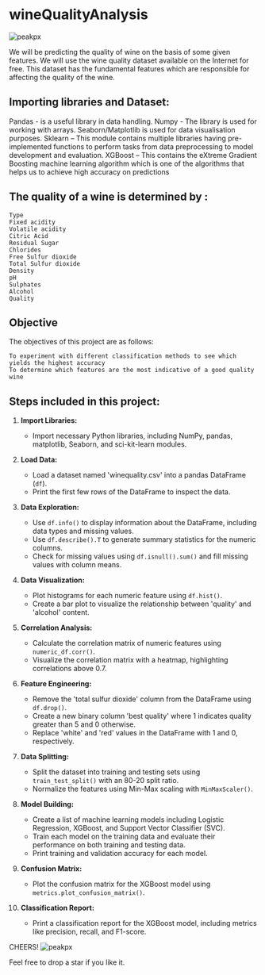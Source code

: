 # wineQualityAnalysis

![peakpx](https://github.com/Deba951/wineQualityAnalysis/assets/83878346/6dbe16ac-9693-4ccb-a2ee-02f604968ea5)


We will be predicting the quality of wine on the basis of some given features. 
We will use the wine quality dataset available on the Internet for free. This dataset has the fundamental features which are responsible for affecting the quality of the wine.

## Importing libraries and Dataset:

Pandas - is a useful library in data handling.
Numpy - The library is used for working with arrays.
Seaborn/Matplotlib is used for data visualisation purposes.
Sklearn – This module contains multiple libraries having pre-implemented functions to perform tasks from data preprocessing to model development and evaluation.
XGBoost – This contains the eXtreme Gradient Boosting machine learning algorithm which is one of the algorithms that helps us to achieve high accuracy on predictions

## The quality of a wine is determined by :

```
Type
Fixed acidity
Volatile acidity
Citric Acid
Residual Sugar
Chlorides
Free Sulfur dioxide
Total Sulfur dioxide
Density
pH
Sulphates
Alcohol
Quality
```


## Objective

The objectives of this project are as follows:

```
To experiment with different classification methods to see which yields the highest accuracy
To determine which features are the most indicative of a good quality wine
```

## Steps included in this project:

1. **Import Libraries:**
   - Import necessary Python libraries, including NumPy, pandas, matplotlib, Seaborn, and sci-kit-learn modules.

2. **Load Data:**
   - Load a dataset named 'winequality.csv' into a pandas DataFrame (`df`).
   - Print the first few rows of the DataFrame to inspect the data.

3. **Data Exploration:**
   - Use `df.info()` to display information about the DataFrame, including data types and missing values.
   - Use `df.describe().T` to generate summary statistics for the numeric columns.
   - Check for missing values using `df.isnull().sum()` and fill missing values with column means.

4. **Data Visualization:**
   - Plot histograms for each numeric feature using `df.hist()`.
   - Create a bar plot to visualize the relationship between 'quality' and 'alcohol' content.

5. **Correlation Analysis:**
   - Calculate the correlation matrix of numeric features using `numeric_df.corr()`.
   - Visualize the correlation matrix with a heatmap, highlighting correlations above 0.7.

6. **Feature Engineering:**
   - Remove the 'total sulfur dioxide' column from the DataFrame using `df.drop()`.
   - Create a new binary column 'best quality' where 1 indicates quality greater than 5 and 0 otherwise.
   - Replace 'white' and 'red' values in the DataFrame with 1 and 0, respectively.

7. **Data Splitting:**
   - Split the dataset into training and testing sets using `train_test_split()` with an 80-20 split ratio.
   - Normalize the features using Min-Max scaling with `MinMaxScaler()`.

8. **Model Building:**
   - Create a list of machine learning models including Logistic Regression, XGBoost, and Support Vector Classifier (SVC).
   - Train each model on the training data and evaluate their performance on both training and testing data.
   - Print training and validation accuracy for each model.

9. **Confusion Matrix:**
   - Plot the confusion matrix for the XGBoost model using `metrics.plot_confusion_matrix()`.

10. **Classification Report:**
    - Print a classification report for the XGBoost model, including metrics like precision, recall, and F1-score.

CHEERS!
![peakpx](https://github.com/Deba951/wineQualityAnalysis/assets/83878346/c6d8f279-1bb2-42eb-9e4e-8c046614589f)

Feel free to drop a star if you like it.
